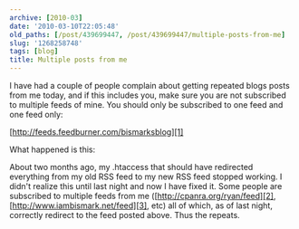```yaml
---
archive: [2010-03]
date: '2010-03-10T22:05:48'
old_paths: [/post/439699447, /post/439699447/multiple-posts-from-me]
slug: '1268258748'
tags: [blog]
title: Multiple posts from me
---
```


I have had a couple of people complain about getting repeated blogs posts
from me today, and if this includes you, make sure you are not subscribed
to multiple feeds of mine. You should only be subscribed to one feed and
one feed only:

[http://feeds.feedburner.com/bismarksblog][1]

What happened is this:  

About two months ago, my .htaccess that should have redirected everything
from my old RSS feed to my new RSS feed stopped working.  I didn't realize
this until last night and now I have fixed it.  Some people are subscribed
to multiple feeds from me ([http://cpanra.org/ryan/feed][2],
[http://www.iambismark.net/feed][3], etc) all of which, as of last night,
correctly redirect to the feed posted above. Thus the repeats.

[1]: http://feeds.feedburner.com/bismarksblog
[2]: http://cpanra.org/ryan/feed
[3]: http://www.iambismark.net/feed
